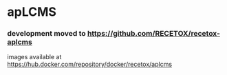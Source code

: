 # apLCMS

### development moved to https://github.com/RECETOX/recetox-aplcms

images available at https://hub.docker.com/repository/docker/recetox/aplcms
